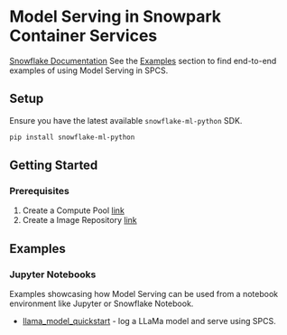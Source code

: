 # Model Serving in Snowpark Container Services

[Snowflake Documentation](https://docs.snowflake.com/en/developer-guide/snowflake-ml/model-registry/container)
See the [Examples](#examples) section to find end-to-end examples of using Model Serving in SPCS.

## Setup

Ensure you have the latest available `snowflake-ml-python` SDK.

```bash
pip install snowflake-ml-python
```

## Getting Started

### Prerequisites

1. Create a Compute Pool [link](https://docs.snowflake.com/en/developer-guide/snowflake-ml/model-registry/container#create-a-compute-pool)
2. Create a Image Repository [link](https://docs.snowflake.com/en/developer-guide/snowflake-ml/model-registry/container#create-an-image-repository)

## Examples

### Jupyter Notebooks

Examples showcasing how Model Serving can be used from a notebook environment like Jupyter or Snowflake Notebook.

- [llama_model_quickstart](./LLAMA_MODEL_QUICKSTART.ipynb) - log a LLaMa model and serve using SPCS.
